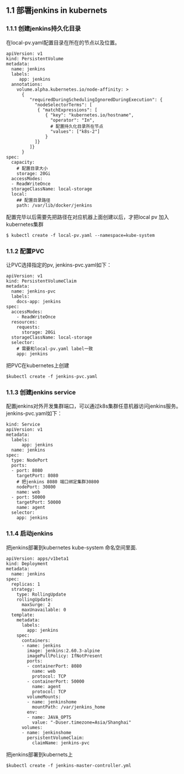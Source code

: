 ## 1.1 部署jenkins in kubernets

### 1.1.1 创建jenkins持久化目录 
  在local-pv.yaml配置目录在所在的节点以及位置。
```
apiVersion: v1
kind: PersistentVolume
metadata:
  name: jenkins
  labels:
     app: jenkins   
  annotations:
    volume.alpha.kubernetes.io/node-affinity: >
      {
         "requiredDuringSchedulingIgnoredDuringExecution": {
           "nodeSelectorTerms": [
            { "matchExpressions": [
               { "key": "kubernetes.io/hostname",
                 "operator": "In",
                 # 配置持久化目录所在节点
                 "values": ["k8s-2"]
               }
           ]}
         ]}
      }
spec:
  capacity:
    # 配置目录大小
    storage: 20Gi
  accessModes:
  - ReadWriteOnce
  storageClassName: local-storage
  local:
    ## 配置目录路径
    path: /var/lib/docker/jenkins
```
  配置完毕以后需要先把路径在对应机器上面创建以后，才把local pv 加入kubernetes集群
```
$ kubectl create -f local-pv.yaml --namespace=kube-system 
```


### 1.1.2 配置PVC
  让PVC选择指定的pv, jenkins-pvc.yaml如下：
```
apiVersion: v1
kind: PersistentVolumeClaim
metadata:
  name: jenkins-pvc
  labels:
    docs-app: jenkins
spec:
  accessModes:
    - ReadWriteOnce
  resources:
    requests:
      storage: 20Gi
  storageClassName: local-storage
  selector:
    # 需要和local-pv.yaml label一致
    app: jenkins
```
  把PVC在kubernetes上创建

```
$kubectl create -f jenkins-pvc.yaml
```

### 1.1.3 创建jenkins service
  
   配置jenkins对外开发集群端口，可以通过k8s集群任意机器访问jenkins服务。jenkins-pvc.yaml如下：
```
kind: Service
apiVersion: v1
metadata:
  labels:
      app: jenkins
  name: jenkins
spec:
  type: NodePort
  ports:
  - port: 8080
    targetPort: 8080
    # 把jenkins 8080 端口绑定集群30800 
    nodePort: 30800
    name: web
  - port: 50000
    targetPort: 50000
    name: agent
  selector:
    app: jenkins
```

### 1.1.4 启动jenkins
  把jenkins部署到kubernetes kube-system 命名空间里面. 
```
apiVersion: apps/v1beta1
kind: Deployment
metadata:
  name: jenkins
spec:
  replicas: 1
  strategy:
    type: RollingUpdate
    rollingUpdate:
      maxSurge: 2
      maxUnavailable: 0
  template:
    metadata:
      labels:
        app: jenkins
    spec:
      containers:
      - name: jenkins
        image: jenkins:2.60.3-alpine
        imagePullPolicy: IfNotPresent
        ports:
        - containerPort: 8080
          name: web
          protocol: TCP
        - containerPort: 50000
          name: agent
          protocol: TCP
        volumeMounts:
        - name: jenkinshome
          mountPath: /var/jenkins_home
        env:
        - name: JAVA_OPTS
          value: "-Duser.timezone=Asia/Shanghai"
      volumes:
      - name: jenkinshome
        persistentVolumeClaim:
          claimName: jenkins-pvc
```

  把jenkins部署到kubernets上
```
$kubectl create -f jenkins-master-controller.yml
``` 
